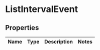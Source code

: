 # ListIntervalEvent

## Properties
Name | Type | Description | Notes
------------ | ------------- | ------------- | -------------
